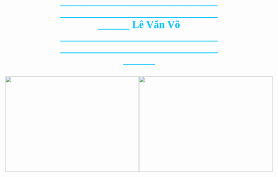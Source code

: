 <p style="text-align: center;font-size: 33px;font-weight: bold;color: rgb(0, 195, 255);font-family: cursive;">__________________________________________________________________ Lê Văn Võ __________________________________________________________________</p>
<div class="" style="display: flex; justify-content: center;">
    <img style="width: 420px; height: 300px;" src="https://cdn.brvn.vn/editor_news/2012/09/hinhanhdong2-ID367.gif">
    <img style="width: 420px; height: 300px;" src="https://cdn.brvn.vn/editor_news/2012/09/hinhanhdong7-ID367.gif">
</div>
